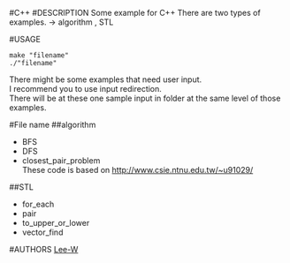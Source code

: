 #C++
#DESCRIPTION
Some example for C++
There are two types of examples. -> algorithm , STL

#USAGE
```shell
make "filename"
./"filename"
```
There might be some examples that need user input.  
I recommend you to use input redirection.  
There will be at these one sample input in folder at the same level of those examples.


#File name
##algorithm
- BFS
- DFS
- closest_pair_problem  
These code is based on http://www.csie.ntnu.edu.tw/~u91029/

##STL
- for_each
- pair
- to_upper_or_lower
- vector_find

#AUTHORS
[Lee-W](https://github.com/Lee-W/)

